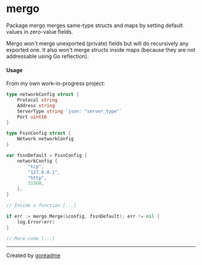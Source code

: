 # mergo

Package mergo merges same-type structs and maps by setting default values in zero-value fields.

Mergo won't merge unexported (private) fields but will do recursively any exported one. It also
won't merge structs inside maps (because they are not addressable using Go reflection).

#### Usage

From my own work-in-progress project:

```go
type networkConfig struct {
	Protocol string
	Address string
	ServerType string `json: "server_type"`
	Port uint16
}

type FssnConfig struct {
	Network networkConfig
}

var fssnDefault = FssnConfig {
	networkConfig {
		"tcp",
		"127.0.0.1",
		"http",
		31560,
	},
}

// Inside a function [...]

if err := mergo.Merge(&config, fssnDefault); err != nil {
	log.Error(err)
}

// More code [...]
```


---

Created by [goreadme](https://github.com/apps/goreadme)
